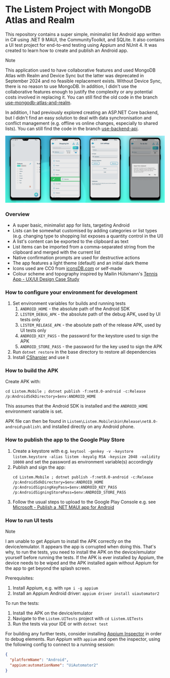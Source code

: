 # The Listem Project with MongoDB Atlas and Realm

This repository contains a super simple, minimalist list Android app written in C# using .NET 9 MAUI, the
CommunityToolkit, and SQLite. It also contains a UI test project for end-to-end testing using Appium and NUnit 4. It was
created to learn how to create and publish an Android app.

> [!NOTE]  
> This application used to have collaborative features and used MongoDB Atlas with Realm and Device Sync but the
> latter was deprecated in September 2024 and no feasible replacement exists. Without Device Sync, there is no reason to
> use MongoDB. In addition, I didn't use the collaborative features enough to justify the complexity or any
> potential costs involved in replacing it. You can still find the old code in the
> branch [use-mongodb-atlas-and-realm](https://github.com/kimgoetzke/listem/tree/use-mongodb-atlas-and-realm).
>
> In addition, I had previously explored creating an ASP.NET Core backend, but I didn't find
> an easy solution to deal with data synchronisation and conflict management (e.g. offline vs online changes, especially
> to shared lists). You can still find the code in the
> branch [use-backend-api](https://github.com/kimgoetzke/listem/tree/use-backend-api).

![Screenshots](./docs/assets/screenshots.png)

### Overview

- A super basic, minimalist app for lists, targeting Android
- Lists can be somewhat customised by adding categories or list types (e.g. changing type to shopping list exposes a
  quantity control in the UI)
- A list's content can be exported to the clipboard as text
- List items can be imported from a comma-separated string from the clipboard and merged with the current list
- Native confirmation prompts are used for destructive actions
- The app features a light theme (default) and an initial dark theme
- Icons used are CC0 from [iconsDB.com](https://www.iconsdb.com/) or self-made
- Colour scheme and topography inspired by Mailin
  Hülsmann's [Tennis App - UX/UI Design Case Study](https://www.behance.net/gallery/124361333/Tennis-App-UXUI-Design-Case-Study)

### How to configure your environment for development

1. Set environment variables for builds and running tests
    1. `ANDROID_HOME` - the absolute path of the Android SDK
    2. `LISTEM_DEBUG_APK` - the absolute path of the debug APK, used by UI tests only
    3. `LISTEM_RELEASE_APK` - the absolute path of the release APK, used by UI tests only
    4. `ANDROID_KEY_PASS` - the password for the keystore used to sign the APK
    5. `ANDROID_STORE_PASS` - the password for the key used to sign the APK
2. Run `dotnet restore` in the base directory to restore all dependencies
3. Install [CSharpier](https://csharpier.com/) and use it

### How to build the APK

Create APK with:

```shell
cd Listem.Mobile ; dotnet publish -f:net8.0-android -c:Release /p:AndroidSdkDirectory=$env:ANDROID_HOME
```

This assumes that the Android SDK is installed and the `ANDROID_HOME` environment variable is set.

APK file can then be found in `Listem\Listem.Mobile\bin\Release\net8.0-android\publish\` and installed directly on any
Android phone.

### How to publish the app to the Google Play Store

1. Create a keystore
   with e.g. `keytool -genkey -v -keystore listem.keystore -alias listem -keyalg RSA -keysize 2048 -validity 10000` and
   set
   the password as environment variable(s) accordingly
2. Publish and sign the app:
    ```shell
    cd Listem.Mobile ; dotnet publish -f:net8.0-android -c:Release /p:AndroidSdkDirectory=$env:ANDROID_HOME /p:AndroidSigningKeyPass=$env:ANDROID_KEY_PASS /p:AndroidSigningStorePass=$env:ANDROID_STORE_PASS
    ```
3. Follow the usual steps to upload to the Google Play Console e.g.
   see [Microsoft - Publish a .NET MAUI app for Android](https://learn.microsoft.com/en-us/dotnet/maui/android/deployment/?view=net-maui-8.0)

### How to run UI tests

> [!NOTE]  
> I am unable to get Appium to install the APK correctly on the device/emulator. It appears the app is corrupted when
> doing this. That's why, to run the tests, you need to install the APK on the device/emulator yourself before running
> the tests. If the APK is ever installed by Appium, the device needs to be wiped and the APK installed again without
> Appium for the app to get beyond the splash screen.

Prerequisites:

1. Install Appium, e.g. with `npm i -g appium`
2. Install an Appium Android driver: `appium driver install uiautomator2`

To run the tests:

1. Install the APK on the device/emulator
2. Navigate to the `Listem.UITests` project with `cd Listem.UITests`
3. Run the tests via your IDE or with `dotnet test`

For building any further tests, consider installing [Appium Inspector](https://github.com/appium/appium-inspector) in
order to debug elements. Run Appium with `appium` and open the inspector, using the following config to connect to a
running session:

```json
{
  "platformName": "Android",
  "appium:automationName": "UiAutomator2"
}
```